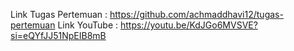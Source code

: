 Link Tugas Pertemuan : https://github.com/achmaddhavi12/tugas-pertemuan
Link YouTube : https://youtu.be/KdJGo6MVSVE?si=eQYfJJ51NpEIB8mB
